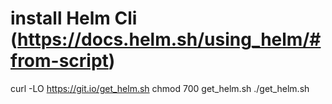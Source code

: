 

# install Helm Cli (https://docs.helm.sh/using_helm/#from-script)

curl -LO https://git.io/get_helm.sh
chmod 700 get_helm.sh
./get_helm.sh